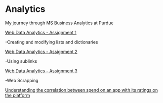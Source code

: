 # Analytics
My journey through MS Business Analytics at Purdue

[Web Data Analytics - Assignment 1](https://github.com/sdhar10/Analytics/blob/main/dhar_sheen_hw1.ipynb)

-Creating and modifying lists and dictionaries

[Web Data Analytics - Assignment 2](https://github.com/sdhar10/Analytics/blob/main/dhar_sheen_hw2.ipynb)

-Using sublinks

[Web Data Analytics - Assignment 3](https://github.com/sdhar10/Analytics/blob/main/dhar_sheen_hw3.ipynb)

-Web Scrapping 

[Understanding the correlation between spend on an app with its ratings on the platform](https://github.com/sdhar10/Analytics/blob/main/dhar_sheen_hw6.ipynb)

